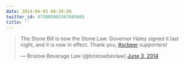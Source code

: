 ```yaml
---
date: 2014-06-03 08:34:50
twitter_id: 473805003367665665
title: ''
---
```


<blockquote class="twitter-tweet"><p lang="en" dir="ltr">The Stone Bill is now the Stone Law. Governor Haley signed it last night, and it is now in effect. Thank you, <a href="https://twitter.com/hashtag/scbeer?src=hash&amp;ref_src=twsrc%5Etfw">#scbeer</a> supporters!</p>&mdash; Bristow Beverage Law (@bristowbevlaw) <a href="https://twitter.com/bristowbevlaw/status/473786229121896448?ref_src=twsrc%5Etfw">June 3, 2014</a></blockquote>
<script async src="https://platform.twitter.com/widgets.js" charset="utf-8"></script>
